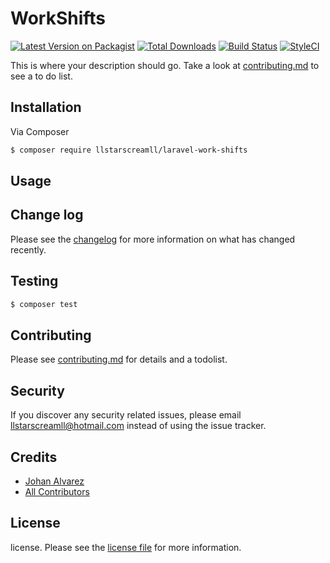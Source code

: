 # WorkShifts

[![Latest Version on Packagist][ico-version]][link-packagist]
[![Total Downloads][ico-downloads]][link-downloads]
[![Build Status][ico-travis]][link-travis]
[![StyleCI][ico-styleci]][link-styleci]

This is where your description should go. Take a look at [contributing.md](contributing.md) to see a to do list.

## Installation

Via Composer

``` bash
$ composer require llstarscreamll/laravel-work-shifts
```

## Usage

## Change log

Please see the [changelog](changelog.md) for more information on what has changed recently.

## Testing

``` bash
$ composer test
```

## Contributing

Please see [contributing.md](contributing.md) for details and a todolist.

## Security

If you discover any security related issues, please email llstarscreamll@hotmail.com instead of using the issue tracker.

## Credits

- [Johan Alvarez][https://github.com/llstarscreamll]
- [All Contributors][link-contributors]

## License

license. Please see the [license file](license.md) for more information.

[ico-version]: https://img.shields.io/packagist/v/llstarscreamll/laravel-work-shifts.svg?style=flat-square
[ico-downloads]: https://img.shields.io/packagist/dt/llstarscreamll/laravel-work-shifts.svg?style=flat-square
[ico-travis]: https://img.shields.io/travis/llstarscreamll/laravel-work-shifts/master.svg?style=flat-square
[ico-styleci]: https://styleci.io/repos/12345678/shield

[link-packagist]: https://packagist.org/packages/llstarscreamll/laravel-work-shifts
[link-downloads]: https://packagist.org/packages/llstarscreamll/laravel-work-shifts
[link-travis]: https://travis-ci.org/llstarscreamll/laravel-work-shifts
[link-styleci]: https://styleci.io/repos/12345678
[https://github.com/llstarscreamll]: https://github.com/llstarscreamll
[link-contributors]: ../../contributors
